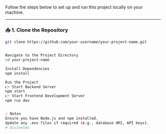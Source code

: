 
Follow the steps below to set up and run this project locally on your machine.

---

### 📥 1. Clone the Repository

```bash
git clone https://github.com/your-username/your-project-name.git


Navigate to the Project Directory
cd your-project-name

Install Dependencies
npm install

Run the Project
👉 Start Backend Server
npm start
👉 Start Frontend Development Server
npm run dev


💡 Notes
Ensure you have Node.js and npm installed.
Update any .env files if required (e.g., database URI, API keys).
# divinelms
